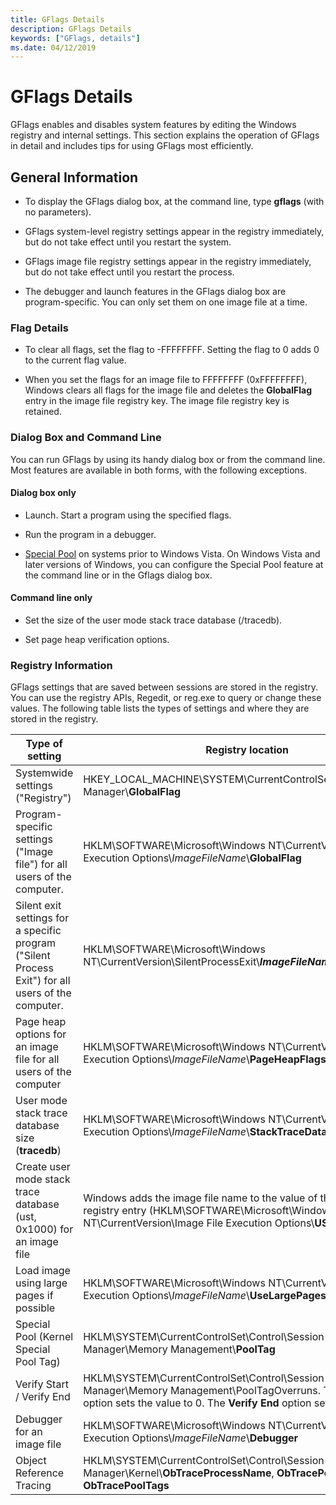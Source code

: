 ```yaml
---
title: GFlags Details
description: GFlags Details
keywords: ["GFlags, details"]
ms.date: 04/12/2019
---
```


# GFlags Details

GFlags enables and disables system features by editing the Windows registry and internal settings. This section explains the operation of GFlags in detail and includes tips for using GFlags most efficiently.

## General Information

- To display the GFlags dialog box, at the command line, type **gflags** (with no parameters).

- GFlags system-level registry settings appear in the registry immediately, but do not take effect until you restart the system.

- GFlags image file registry settings appear in the registry immediately, but do not take effect until you restart the process.

- The debugger and launch features in the GFlags dialog box are program-specific. You can only set them on one image file at a time.

### Flag Details

- To clear all flags, set the flag to -FFFFFFFF. Setting the flag to 0 adds 0 to the current flag value.

- When you set the flags for an image file to FFFFFFFF (0xFFFFFFFF), Windows clears all flags for the image file and deletes the **GlobalFlag** entry in the image file registry key. The image file registry key is retained.

### Dialog Box and Command Line

You can run GFlags by using its handy dialog box or from the command line. Most features are available in both forms, with the following exceptions.

#### Dialog box only

- Launch. Start a program using the specified flags.

- Run the program in a debugger.

- [Special Pool](special-pool.md) on systems prior to Windows Vista. On Windows Vista and later versions of Windows, you can configure the Special Pool feature at the command line or in the Gflags dialog box.

#### Command line only

- Set the size of the user mode stack trace database (/tracedb).

- Set page heap verification options.

### Registry Information

GFlags settings that are saved between sessions are stored in the registry. You can use the registry APIs, Regedit, or reg.exe to query or change these values. The following table lists the types of settings and where they are stored in the registry.

|Type of setting|Registry location|
|----|----|
|Systemwide settings ("Registry")|HKEY_LOCAL_MACHINE\SYSTEM\CurrentControlSet\Control\Session Manager\\**GlobalFlag**|
|Program-specific settings ("Image file") for all users of the computer.|HKLM\SOFTWARE\Microsoft\Windows NT\CurrentVersion\Image File Execution Options\\*ImageFileName*\\**GlobalFlag**|
|Silent exit settings for a specific program ("Silent Process Exit") for all users of the computer.|HKLM\SOFTWARE\Microsoft\Windows NT\CurrentVersion\SilentProcessExit\\***ImageFileName***|
|Page heap options for an image file for all users of the computer|HKLM\SOFTWARE\Microsoft\Windows NT\CurrentVersion\Image File Execution Options\\*ImageFileName*\\**PageHeapFlags**
|User mode stack trace database size (**tracedb**)|HKLM\SOFTWARE\Microsoft\Windows NT\CurrentVersion\Image File Execution Options\\*ImageFileName*\\**StackTraceDatabaseSizeInMb**|
|Create user mode stack trace database (ust, 0x1000) for an image file|Windows adds the image file name to the value of the USTEnabled registry entry (HKLM\SOFTWARE\Microsoft\Windows NT\CurrentVersion\Image File Execution Options\\**USTEnabled**).
|Load image using large pages if possible|HKLM\SOFTWARE\Microsoft\Windows NT\CurrentVersion\Image File Execution Options\\*ImageFileName*\\**UseLargePages**.
|Special Pool (Kernel Special Pool Tag)|HKLM\SYSTEM\CurrentControlSet\Control\Session Manager\Memory Management\\**PoolTag**|
Verify Start / Verify End|HKLM\SYSTEM\CurrentControlSet\Control\Session Manager\Memory Management\PoolTagOverruns. The **Verify Start** option sets the value to 0. The **Verify End** option sets the value to 1.
|Debugger for an image file|HKLM\SOFTWARE\Microsoft\Windows NT\CurrentVersion\Image File Execution Options\\*ImageFileName*\\**Debugger**
|Object Reference Tracing|HKLM\SYSTEM\CurrentControlSet\Control\Session Manager\Kernel\\**ObTraceProcessName**, **ObTracePermanent** and **ObTracePoolTags**
